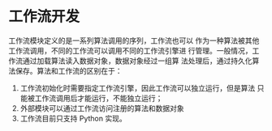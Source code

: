 # 工作流开发

工作流模块定义的是一系列算法调用的序列，工作流也可以
作为一种算法被其他工作流调用，不同的工作流可以调用不同的工作流引擎进
行管理。一般情况，工作流通过加载算法读入数据对象，数据对象经过一组算
法处理后，通过持久化算法保存。算法和工作流的区别在于：

1. 工作流初始化时需要指定工作流引擎，因此工作流可以独立运行，但是算法
只能被工作流调用后才能运行，不能独立运行；
2. 外部模块可以通过工作流访问注册的算法和数据对象
3. 工作流目前只支持 Python 实现。
